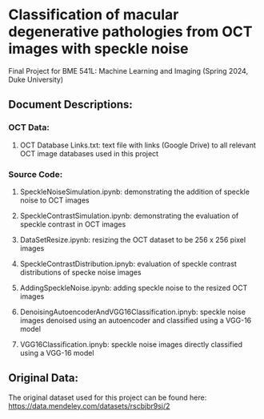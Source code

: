 # Classification of macular degenerative pathologies from OCT images with speckle noise 
Final Project for BME 541L: Machine Learning and Imaging (Spring 2024, Duke University)

## Document Descriptions:

### OCT Data:

1. OCT Database Links.txt: text file with links (Google Drive) to all relevant OCT image databases used in this project

### Source Code:
1. SpeckleNoiseSimulation.ipynb: demonstrating the addition of speckle noise to OCT images

2. SpeckleContrastSimulation.ipynb: demonstrating the evaluation of speckle contrast in OCT images

3. DataSetResize.ipynb: resizing the OCT dataset to be 256 x 256 pixel images

4. SpeckleContrastDistribution.ipnyb: evaluation of speckle contrast distributions of specke noise images

5. AddingSpeckleNoise.ipynb: adding speckle noise to the resized OCT images

6. DenoisingAutoencoderAndVGG16Classification.ipnyb: speckle noise images denoised using an autoencoder and classified using a VGG-16 model

7. VGG16Classification.ipnyb: speckle noise images directly classified using a VGG-16 model


## Original Data:

The original dataset used for this project can be found here: https://data.mendeley.com/datasets/rscbjbr9sj/2
